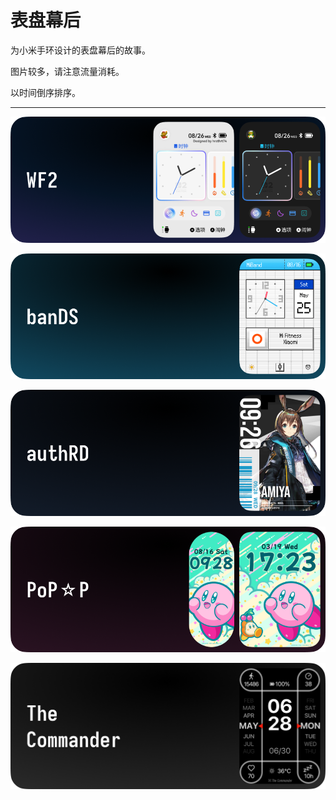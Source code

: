 # 表盘幕后
为小米手环设计的表盘幕后的故事。

图片较多，请注意流量消耗。

以时间倒序排序。

---

[![WF2](../../../public/header_pic/WF2.webp)](./WF2.md)

[![banDS](../../../public/header_pic/banDS.webp)](./banDS.md)

[![authRD](../../../public/header_pic/authRD.webp)](./authRD.md)

[![PoP☆P](../../../public/header_pic/pop_p.webp)](./Pop_star_P.md)

[![The Commander](../../../public/header_pic/the_commander.webp)](./The_Commander.md)
